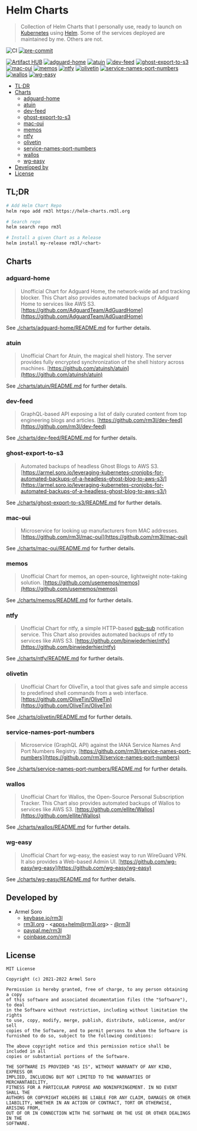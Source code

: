 <h1>Helm Charts</h1>

> Collection of Helm Charts that I personally use, ready to launch on [Kubernetes](https://kubernetes.io/) using [Helm](https://helm.sh/).
> Some of the services deployed are maintained by me. Others are not.

![CI](https://github.com/rm3l/helm-charts/workflows/CI/badge.svg)
[![pre-commit](https://img.shields.io/badge/pre--commit-enabled-brightgreen?logo=pre-commit&logoColor=white)](https://github.com/pre-commit/pre-commit)

[![Artifact HUB](https://img.shields.io/endpoint?url=https://artifacthub.io/badge/repository/rm3l)](https://artifacthub.io/packages/search?repo=rm3l)
[![adguard-home](https://img.shields.io/badge/adguard--home-0.19.0-blue)](https://artifacthub.io/packages/helm/rm3l/adguard-home)
[![atuin](https://img.shields.io/badge/atuin-0.10.0-blue)](https://artifacthub.io/packages/helm/rm3l/atuin)
[![dev-feed](https://img.shields.io/badge/dev--feed-3.1.1-blue)](https://artifacthub.io/packages/helm/rm3l/dev-feed)
[![ghost-export-to-s3](https://img.shields.io/badge/ghost--export--to--s3-0.26.0-blue)](https://artifacthub.io/packages/helm/rm3l/ghost-export-to-s3)
[![mac-oui](https://img.shields.io/badge/mac--oui-1.25.0-blue)](https://artifacthub.io/packages/helm/rm3l/mac-oui)
[![memos](https://img.shields.io/badge/memos-0.1.0-blue)](https://artifacthub.io/packages/helm/rm3l/memos)
[![ntfy](https://img.shields.io/badge/ntfy-0.1.0-blue)](https://artifacthub.io/packages/helm/rm3l/ntfy)
[![olivetin](https://img.shields.io/badge/olivetin-0.2.0-blue)](https://artifacthub.io/packages/helm/rm3l/olivetin)
[![service-names-port-numbers](https://img.shields.io/badge/service--names--port--numbers-0.26.1-blue)](https://artifacthub.io/packages/helm/rm3l/service-names-port-numbers)
[![wallos](https://img.shields.io/badge/wallos-0.1.0-blue)](https://artifacthub.io/packages/helm/rm3l/wallos)
[![wg-easy](https://img.shields.io/badge/wg--easy-0.1.0-blue)](https://artifacthub.io/packages/helm/rm3l/wg-easy)

- [TL;DR](#tldr)
- [Charts](#charts)
  - [adguard-home](#adguard-home)
  - [atuin](#atuin)
  - [dev-feed](#dev-feed)
  - [ghost-export-to-s3](#ghost-export-to-s3)
  - [mac-oui](#mac-oui)
  - [memos](#memos)
  - [ntfy](#ntfy)
  - [olivetin](#olivetin)
  - [service-names-port-numbers](#service-names-port-numbers)
  - [wallos](#wallos)
  - [wg-easy](#wg-easy)
- [Developed by](#developed-by)
- [License](#license)

## TL;DR

```bash
# Add Helm Chart Repo
helm repo add rm3l https://helm-charts.rm3l.org

# Search repo
helm search repo rm3l

# Install a given Chart as a Release
helm install my-release rm3l/<chart>
```

## Charts

### adguard-home

> Unofficial Chart for Adguard Home, the network-wide ad and tracking blocker.
> This Chart also provides automated backups of Adguard Home to services like AWS S3.
> [https://github.com/AdguardTeam/AdGuardHome](https://github.com/AdguardTeam/AdGuardHome)

See [./charts/adguard-home/README.md](./charts/adguard-home/README.md) for further details.

### atuin

> Unofficial Chart for Atuin, the magical shell history.
> The server provides fully encrypted synchronization of the shell history across machines.
> [https://github.com/atuinsh/atuin](https://github.com/atuinsh/atuin)

See [./charts/atuin/README.md](./charts/atuin/README.md) for further details.

### dev-feed

> GraphQL-based API exposing a list of daily curated content from top engineering blogs and articles.
> [https://github.com/rm3l/dev-feed](https://github.com/rm3l/dev-feed)

See [./charts/dev-feed/README.md](./charts/dev-feed/README.md) for further details.

### ghost-export-to-s3

> Automated backups of headless Ghost Blogs to AWS S3.
> [https://armel.soro.io/leveraging-kubernetes-cronjobs-for-automated-backups-of-a-headless-ghost-blog-to-aws-s3/](https://armel.soro.io/leveraging-kubernetes-cronjobs-for-automated-backups-of-a-headless-ghost-blog-to-aws-s3/)

See [./charts/ghost-export-to-s3/README.md](./charts/ghost-export-to-s3/README.md) for further details.

### mac-oui

> Microservice for looking up manufacturers from MAC addresses.
> [https://github.com/rm3l/mac-oui](https://github.com/rm3l/mac-oui)

See [./charts/mac-oui/README.md](./charts/mac-oui/README.md) for further details.

### memos

> Unofficial Chart for memos, an open-source, lightweight note-taking solution.
> [https://github.com/usememos/memos](https://github.com/usememos/memos)

See [./charts/memos/README.md](./charts/memos/README.md) for further details.

### ntfy

> Unofficial Chart for ntfy, a simple HTTP-based [pub-sub](https://en.wikipedia.org/wiki/Publish%E2%80%93subscribe_pattern) notification service.
> This Chart also provides automated backups of ntfy to services like AWS S3.
> [https://github.com/binwiederhier/ntfy](https://github.com/binwiederhier/ntfy)

See [./charts/ntfy/README.md](./charts/ntfy/README.md) for further details.

### olivetin

> Unofficial Chart for OliveTin, a tool that gives safe and simple access to predefined shell commands from a web interface.
> [https://github.com/OliveTin/OliveTin](https://github.com/OliveTin/OliveTin)

See [./charts/olivetin/README.md](./charts/olivetin/README.md) for further details.

### service-names-port-numbers

> Microservice (GraphQL API) against the IANA Service Names And Port Numbers Registry.
> [https://github.com/rm3l/service-names-port-numbers](https://github.com/rm3l/service-names-port-numbers)

See [./charts/service-names-port-numbers/README.md](./charts/service-names-port-numbers/README.md) for further details.

### wallos

> Unofficial Chart for Wallos, the Open-Source Personal Subscription Tracker.
> This Chart also provides automated backups of Wallos to services like AWS S3.
> [https://github.com/ellite/Wallos](https://github.com/ellite/Wallos)

See [./charts/wallos/README.md](./charts/wallos/README.md) for further details.

### wg-easy

> Unofficial Chart for wg-easy, the easiest way to run WireGuard VPN.
> It also provides a Web-based Admin UI.
> [https://github.com/wg-easy/wg-easy](https://github.com/wg-easy/wg-easy)

See [./charts/wg-easy/README.md](./charts/wg-easy/README.md) for further details.

## Developed by

* Armel Soro
  * [keybase.io/rm3l](https://keybase.io/rm3l)
  * [rm3l.org](https://rm3l.org) - &lt;apps+helm@rm3l.org&gt; - [@rm3l](https://twitter.com/rm3l)
  * [paypal.me/rm3l](https://paypal.me/rm3l)
  * [coinbase.com/rm3l](https://www.coinbase.com/rm3l)

## License

    MIT License

    Copyright (c) 2021-2022 Armel Soro

    Permission is hereby granted, free of charge, to any person obtaining a copy
    of this software and associated documentation files (the "Software"), to deal
    in the Software without restriction, including without limitation the rights
    to use, copy, modify, merge, publish, distribute, sublicense, and/or sell
    copies of the Software, and to permit persons to whom the Software is
    furnished to do so, subject to the following conditions:

    The above copyright notice and this permission notice shall be included in all
    copies or substantial portions of the Software.

    THE SOFTWARE IS PROVIDED "AS IS", WITHOUT WARRANTY OF ANY KIND, EXPRESS OR
    IMPLIED, INCLUDING BUT NOT LIMITED TO THE WARRANTIES OF MERCHANTABILITY,
    FITNESS FOR A PARTICULAR PURPOSE AND NONINFRINGEMENT. IN NO EVENT SHALL THE
    AUTHORS OR COPYRIGHT HOLDERS BE LIABLE FOR ANY CLAIM, DAMAGES OR OTHER
    LIABILITY, WHETHER IN AN ACTION OF CONTRACT, TORT OR OTHERWISE, ARISING FROM,
    OUT OF OR IN CONNECTION WITH THE SOFTWARE OR THE USE OR OTHER DEALINGS IN THE
    SOFTWARE.
